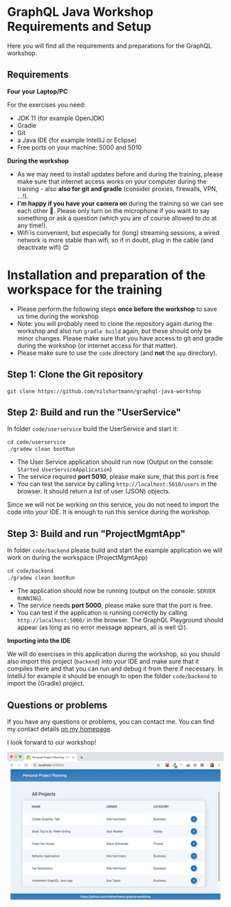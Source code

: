# GraphQL Java Workshop Requirements and Setup

Here you will find all the requirements and preparations for the GraphQL workshop.

## Requirements

**Four your Laptop/PC**

For the exercises you need:

- JDK 11 (for example OpenJDK)
- Gradle
- Git
- a Java IDE (for example IntelliJ or Eclipse)
- Free ports on your machine: 5000 and 5010

**During the workshop**

- As we may need to install updates before and during the training, please make sure that internet access works on your computer during the training - also **also for git and gradle** (consider proxies, firewalls, VPN, ...!).
- **I'm happy if you have your camera on** during the training so we can see each other 🎥. Please only turn on the microphone if you want to say something or ask a question (which you are of course allowed to do at any time!).
- Wifi is convenient, but especially for (long) streaming sessions, a wired network is more stable than wifi, so if in doubt, plug in the cable (and deactivate wifi) 😊

# Installation and preparation of the workspace for the training

- Please perform the following steps **once before the workshop** to save us time during the workshop.
- Note: you will probably need to clone the repository again during the workshop and also run `gradle build` again, but these should only be minor changes. Please make sure that you have access to git and gradle during the workshop (or internet access for that matter).
- Please make sure to use the `code` directory (and **not** the `app` directory).

## Step 1: Clone the Git repository

```
git clone https://github.com/nilshartmann/graphql-java-workshop
```

## Step 2: Build and run the "UserService"

In folder `code/userservice` build the UserService and start it:

```
cd code/userservice
./gradew clean bootRun
```

- The User Service application should run now (Output on the console: `Started UserServiceApplication`)
- The service required **port 5010**, please make sure, that this port is free
- You can test the service by calling `http://localhost:5010/users` in the browser. It should return a list of user (JSON) objects.

Since we will not be working on this service, you do not need to import the code into your IDE. It is enough to run this service during the workshop.

## Step 3: Build and run "ProjectMgmtApp"

In folder `code/backend` please build and start the example application we will work on during the workspace (ProjectMgmtApp)

```
cd code/backend
./gradew clean bootRun
```

- The application should now be running (output on the console: `SERVER RUNNING`).
- The service needs **port 5000**, please make sure that the port is free.
- You can test if the application is running correctly by calling `http://localhost:5000/` in the browser. The GraphQL Playground should appear (as long as no error message appears, all is well 😉).

**Importing into the IDE**

We will do exercises in this application during the workshop, so you should also import this project (`backend`) into your IDE and make sure that it compiles there and that you can run and debug it from there if necessary.
In IntelliJ for example it should be enough to open the folder `code/backend` to import the (Gradle) project.

## Questions or problems

If you have any questions or problems, you can contact me. You can find my contact details [on my homepage](https://nilshartmann.net).

I look forward to our workshop!

![Greeting App](screenshot-example-app.png)
